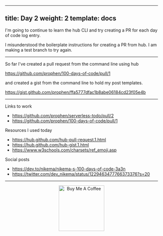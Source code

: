 ---
title: Day 2
weight: 2
template: docs
--

I'm going to continue to learn the hub CLI and try creating a PR for each day of code log entry. 

I misunderstood the boilerplate instructions for creating a PR from hub. I am making a test branch to try again.

*****
So far I've created a pull request from the command line using hub

https://github.com/prophen/100-days-of-code/pull/1

and created a gist from the command line to hold my post templates.

https://gist.github.com/prophen/ffa5777dfac1b8abe06184cd23f05e4b

****

Links to work

- https://github.com/prophen/serverless-todo/pull/2
- https://github.com/prophen/100-days-of-code/pull/1

Resources I used today

- https://hub.github.com/hub-pull-request.1.html
- https://hub.github.com/hub-gist.1.html
- https://www.w3schools.com/charsets/ref_emoji.asp

Social posts

- https://dev.to/nikema/nikema-s-100-days-of-code-3a3n
- https://twitter.com/dev_nikema/status/1229463477766373376?s=20


****

<p align="center"> <a href="https://www.buymeacoffee.com/nikema" target="_blank"><img src="https://cdn.buymeacoffee.com/buttons/default-orange.png" alt="Buy Me A Coffee" width="150px"></a></center></p>

